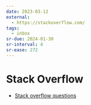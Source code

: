 ```yaml
---
date: 2023-03-12
external:
  - https://stackoverflow.com/
tags:
  - inbox
sr-due: 2024-01-30
sr-interval: 4
sr-ease: 272
---
```

# Stack Overflow

- [Stack overflow questions](https://stackoverflow.com/questions)

